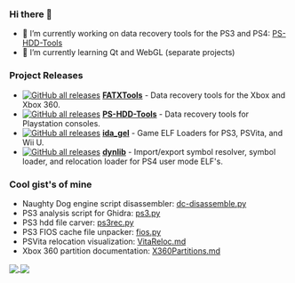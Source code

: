 ### Hi there 👋
- 🔭 I’m currently working on data recovery tools for the PS3 and PS4: [PS-HDD-Tools](https://github.com/aerosoul94/PS-HDD-Tools)
- 🌱 I’m currently learning Qt and WebGL (separate projects)

### Project Releases
 - [![GitHub all releases](https://img.shields.io/github/downloads/aerosoul94/FATXTools/total?style=flat-square)](https://github.com/aerosoul94/FATXTools/releases) [**FATXTools**](https://github.com/aerosoul94/FATXTools) - Data recovery tools for the Xbox and Xbox 360.
 - [![GitHub all releases](https://img.shields.io/github/downloads/aerosoul94/PS-HDD-Tools/total?style=flat-square)](https://github.com/aerosoul94/PS-HDD-Tools/releases) [**PS-HDD-Tools**](https://github.com/aerosoul94/PS-HDD-Tools) - Data recovery tools for Playstation consoles.
 - [![GitHub all releases](https://img.shields.io/github/downloads/aerosoul94/ida_gel/total?style=flat-square)](https://github.com/aerosoul94/ida_gel/releases) [**ida_gel**](https://github.com/aerosoul94/ida_gel) - Game ELF Loaders for PS3, PSVita, and Wii U.
 - [![GitHub all releases](https://img.shields.io/github/downloads/aerosoul94/dynlib/total?style=flat-square)](https://github.com/aerosoul94/dynlib/releases) [**dynlib**](https://github.com/aerosoul94/dynlib) - Import/export symbol resolver, symbol loader, and relocation loader for PS4 user mode ELF's.

### Cool gist's of mine
* Naughty Dog engine script disassembler: [dc-disassemble.py](https://gist.github.com/aerosoul94/3a2da3cdbef11f4031f19b2a6feaeb5c)
* PS3 analysis script for Ghidra: [ps3.py](https://gist.github.com/aerosoul94/600c52638d9b5174342e016aee1e14db)
* PS3 hdd file carver: [ps3rec.py](https://gist.github.com/aerosoul94/bc7f6ebc8e35dfe7d124f84dfe3347e7)
* PS3 FIOS cache file unpacker: [fios.py](https://gist.github.com/aerosoul94/a9af1d6c0dbaeaa52f1808c44082c87f)
* PSVita relocation visualization: [VitaReloc.md](https://gist.github.com/aerosoul94/3bbfeca6c2d3d4f63df34c1367aa2b85)
* Xbox 360 partition documentation: [X360Partitions.md](https://gist.github.com/aerosoul94/9912c0d5cb73f7989d15e1f9d6cbc421)

<a href="https://github.com/aerosoul94/aerosoul94">
  <img align="center" src="https://github-readme-stats.vercel.app/api?username=aerosoul94&show_icons=true&line_height=20&count_private=true&theme=dark&hide_title=false" />
</a>
<a href="https://github.com/aerosoul94/aerosoul94">
  <img align="center" src="https://github-readme-stats.vercel.app/api/top-langs/?username=aerosoul94&theme=dark&layout=compact" />
</a>

<!--
**aerosoul94/aerosoul94** is a ✨ _special_ ✨ repository because its `README.md` (this file) appears on your GitHub profile.

Here are some ideas to get you started:

- 🔭 I’m currently working on ...
- 🌱 I’m currently learning ...
- 👯 I’m looking to collaborate on ...
- 🤔 I’m looking for help with ...
- 💬 Ask me about ...
- 📫 How to reach me: ...
- 😄 Pronouns: ...
- ⚡ Fun fact: ...
-->
